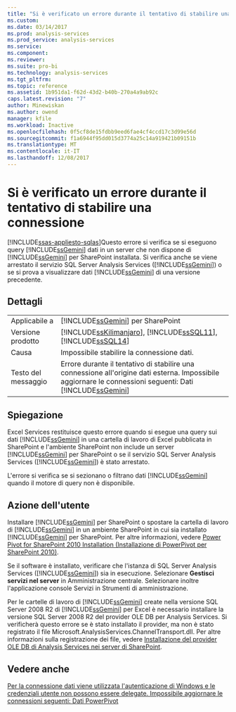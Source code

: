 ```yaml
---
title: "Si è verificato un errore durante il tentativo di stabilire una connessione | Documenti Microsoft"
ms.custom: 
ms.date: 03/14/2017
ms.prod: analysis-services
ms.prod_service: analysis-services
ms.service: 
ms.component: 
ms.reviewer: 
ms.suite: pro-bi
ms.technology: analysis-services
ms.tgt_pltfrm: 
ms.topic: reference
ms.assetid: 1b951da1-f62d-43d2-b40b-270a4a9ab92c
caps.latest.revision: "7"
author: Minewiskan
ms.author: owend
manager: kfile
ms.workload: Inactive
ms.openlocfilehash: 0f5cf8de15fdbb9eed6fae4cf4ccd17c3d99e56d
ms.sourcegitcommit: f1a6944f95dd015d3774a25c14a919421b09151b
ms.translationtype: MT
ms.contentlocale: it-IT
ms.lasthandoff: 12/08/2017
---
```

# <a name="an-error-occurred-during-an-attempt-to-establish-a-connection"></a>Si è verificato un errore durante il tentativo di stabilire una connessione
[!INCLUDE[ssas-appliesto-sqlas](../../includes/ssas-appliesto-sqlas.md)]Questo errore si verifica se si eseguono query [!INCLUDE[ssGemini](../../includes/ssgemini-md.md)] dati in un server che non dispone di [!INCLUDE[ssGemini](../../includes/ssgemini-md.md)] per SharePoint installata. Si verifica anche se viene arrestato il servizio SQL Server Analysis Services ([!INCLUDE[ssGemini](../../includes/ssgemini-md.md)]) o se si prova a visualizzare dati [!INCLUDE[ssGemini](../../includes/ssgemini-md.md)] di una versione precedente.  
  
## <a name="details"></a>Dettagli  
  
|||  
|-|-|  
|Applicabile a|[!INCLUDE[ssGemini](../../includes/ssgemini-md.md)] per SharePoint|  
|Versione prodotto|[!INCLUDE[ssKilimanjaro](../../includes/sskilimanjaro-md.md)], [!INCLUDE[ssSQL11](../../includes/sssql11-md.md)], [!INCLUDE[ssSQL14](../../includes/sssql14-md.md)]|  
|Causa|Impossibile stabilire la connessione dati.|  
|Testo del messaggio|Errore durante il tentativo di stabilire una connessione all'origine dati esterna. Impossibile aggiornare le connessioni seguenti: Dati [!INCLUDE[ssGemini](../../includes/ssgemini-md.md)]|  
  
## <a name="explanation"></a>Spiegazione  
 Excel Services restituisce questo errore quando si esegue una query sui dati [!INCLUDE[ssGemini](../../includes/ssgemini-md.md)] in una cartella di lavoro di Excel pubblicata in SharePoint e l'ambiente SharePoint non include un server [!INCLUDE[ssGemini](../../includes/ssgemini-md.md)] per SharePoint o se il servizio SQL Server Analysis Services ([!INCLUDE[ssGemini](../../includes/ssgemini-md.md)]) è stato arrestato.  
  
 L'errore si verifica se si sezionano o filtrano dati [!INCLUDE[ssGemini](../../includes/ssgemini-md.md)] quando il motore di query non è disponibile.  
  
## <a name="user-action"></a>Azione dell'utente  
 Installare [!INCLUDE[ssGemini](../../includes/ssgemini-md.md)] per SharePoint o spostare la cartella di lavoro di [!INCLUDE[ssGemini](../../includes/ssgemini-md.md)] in un ambiente SharePoint in cui sia installato [!INCLUDE[ssGemini](../../includes/ssgemini-md.md)] per SharePoint. Per altre informazioni, vedere [Power Pivot for SharePoint 2010 Installation (Installazione di PowerPivot per SharePoint 2010)](http://msdn.microsoft.com/en-us/8d47dde7-c941-4280-a934-e2fe3f9a938f).  
  
 Se il software è installato, verificare che l'istanza di SQL Server Analysis Services ([!INCLUDE[ssGemini](../../includes/ssgemini-md.md)]) sia in esecuzione. Selezionare **Gestisci servizi nel server** in Amministrazione centrale. Selezionare inoltre l'applicazione console Servizi in Strumenti di amministrazione.  
  
 Per le cartelle di lavoro di [!INCLUDE[ssGemini](../../includes/ssgemini-md.md)] create nella versione SQL Server 2008 R2 di [!INCLUDE[ssGemini](../../includes/ssgemini-md.md)] per Excel è necessario installare la versione SQL Server 2008 R2 del provider OLE DB per Analysis Services. Si verificherà questo errore se è stato installato il provider, ma non è stato registrato il file Microsoft.AnalysisServices.ChannelTransport.dll. Per altre informazioni sulla registrazione dei file, vedere [Installazione del provider OLE DB di Analysis Services nei server di SharePoint](http://msdn.microsoft.com/en-us/2c62daf9-1f2d-4508-a497-af62360ee859).  
  
## <a name="see-also"></a>Vedere anche  
 [Per la connessione dati viene utilizzata l'autenticazione di Windows e le credenziali utente non possono essere delegate. Impossibile aggiornare le connessioni seguenti: Dati PowerPivot](../../analysis-services/power-pivot-sharepoint/the-data-connection-user-could-not-be-delegated.md)  
  
  

